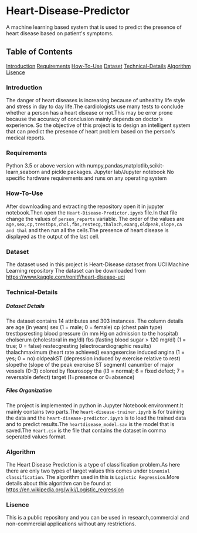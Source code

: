 # Heart-Disease-Predictor
A machine learning based system that is used to predict the presence of heart disease based on patient's symptoms.
## Table of Contents
[Introduction](#Introduction)
[Requirements](#Requirements)
[How-To-Use](#How-To-Use)
[Dataset](#Dataset)
[Technical-Details](#Technical-Details)
[Algorithm](#Algorithm)
[Lisence](#Lisence)
### Introduction
The danger of heart diseases is increasing because of unhealthy life style and stress in day to day life.The cardiologists use many tests to conclude whether a person has a heart disease or not.This may be error prone because the accuracy of conclusion mainly depends on doctor's experience. So the objective of this project is to design an intelligent system that can predict the presence of heart problem based on the person's medical reports.
### Requirements
Python 3.5 or above version with numpy,pandas,matplotlib,scikit-learn,seaborn and pickle packages.
Jupyter lab/Jupyter notebook
No specific hardware requirements and runs on any operating system
### How-To-Use
After downloading and extracting the repository open it in jupyter notebook.Then open the `Heart-Disease-Predictor.ipynb` file.In that file change the values of `person_reports` variable.
The order of the values are `age,sex,cp,trestbps,chol,fbs,restecg,thalach,exang,oldpeak,slope,ca and thal` and then run all the cells.The presence of heart disease is displayed as the output of the last cell.

### Dataset
The dataset used in this project is Heart-Disease dataset from UCI Machine Learning repository
The dataset can be downloaded from <https://www.kaggle.com/ronitf/heart-disease-uci>
### Technical-Details
##### Dataset Details
The dataset contains 14 attributes and 303 instances.
The column details are
age (in years)
sex (1 = male; 0 = female)
cp (chest pain type)
trestbpsresting blood pressure (in mm Hg on admission to the hospital)
cholserum (cholestoral in mg/dl)
fbs (fasting blood sugar > 120 mg/dl) (1 = true; 0 = false)
restecgresting (electrocardiographic results)
thalachmaximum (heart rate achieved)
exangexercise induced angina (1 = yes; 0 = no)
oldpeakST (depression induced by exercise relative to rest)
slopethe (slope of the peak exercise ST segment)
canumber of major vessels (0-3) colored by flourosopy
tha (l3 = normal; 6 = fixed defect; 7 = reversable defect)
target (1=presence or 0=absence)
##### Files Organization
The project is implemented in python in Jupyter Notebook environment.It mainly contains two parts.The `heart-disease-trainer.ipynb` is for training the data and the `heart-disease-predictor.ipynb` is to load the trained data and to predict results.The `heartdisease_model.sav` is the model that is saved.The `Heart.csv` is the file that contains the dataset in comma seperated values format.
### Algorithm
The Heart Disease Prediction is a type of classification problem.As here there are only two types of target values this comes under `binomial classification`.
The algorithm used in this is `Logistic Regression`.More details about this algorithm can be found at <https://en.wikipedia.org/wiki/Logistic_regression>
### Lisence
This is a public repository and you can be used in research,commercial and non-commercial applications without any restrictions.

